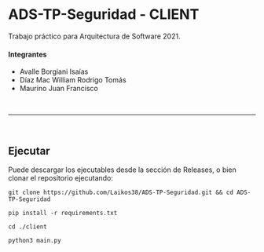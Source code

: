 # ADS-TP-Seguridad - CLIENT
Trabajo práctico para Arquitectura de Software 2021.

#### Integrantes
- Avalle Borgiani Isaías
- Díaz Mac William Rodrigo Tomás
- Maurino Juan Francisco

<br/>

----------------------
<br/>

## Ejecutar
Puede descargar los ejecutables desde la sección de Releases, o bien clonar el repositorio ejecutando:

 `git clone https://github.com/Laikos38/ADS-TP-Seguridad.git && cd ADS-TP-Seguridad`

 `pip install -r requirements.txt`

 `cd ./client`

 `python3 main.py`
